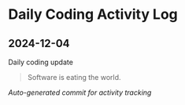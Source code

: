 # Daily Coding Activity Log

## 2024-12-04

Daily coding update

> Software is eating the world.

*Auto-generated commit for activity tracking*
